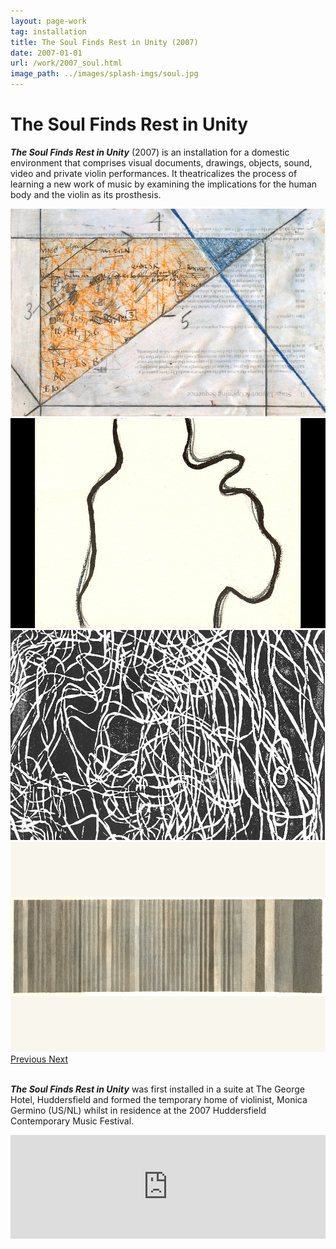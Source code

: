 ```yaml
---
layout: page-work
tag: installation
title: The Soul Finds Rest in Unity (2007)
date: 2007-01-01
url: /work/2007_soul.html
image_path: ../images/splash-imgs/soul.jpg
---
```

# The Soul Finds Rest in Unity

_**The Soul Finds Rest in Unity**_ (2007) is an installation for a domestic environment that comprises visual documents, drawings, objects, sound, video and private violin performances. It theatricalizes the process of learning a new work of music by examining the implications for the human body and the violin as its prosthesis.

<div id="carouselExampleFade" class="carousel slide carousel-fade" data-ride="carousel">
  <div class="carousel-inner">
    <div class="carousel-item active">
      <img src="/images/soul/soul1.jpg" class="d-block w-80" alt="...">
    </div>
    <div class="carousel-item">
      <img src="/images/soul/soul2.jpg" class="d-block w-80" alt="...">
    </div>
    <div class="carousel-item">
      <img src="/images/soul/soul3.jpg" class="d-block w-80" alt="...">
    </div>
    <div class="carousel-item">
      <img src="/images/soul/soul4.jpg" class="d-block w-80" alt="...">
    </div>
  </div>
  <a class="carousel-control-prev" href="#carouselExampleFade" role="button" data-slide="prev">
    <span class="carousel-control-prev-icon" aria-hidden="true"></span>
    <span class="sr-only">Previous</span>
  </a>
  <a class="carousel-control-next" href="#carouselExampleFade" role="button" data-slide="next">
    <span class="carousel-control-next-icon" aria-hidden="true"></span>
    <span class="sr-only">Next</span>
  </a>
</div>
<br>

_**The Soul Finds Rest in Unity**_ was first installed in a suite at The George Hotel, Huddersfield and formed the temporary home of violinist, Monica Germino (US/NL) whilst in residence at the 2007 Huddersfield Contemporary Music Festival.

<iframe width="100%" height="166" scrolling="no" frameborder="no" allow="autoplay" src="https://w.soundcloud.com/player/?url=https%3A//api.soundcloud.com/tracks/248190792&color=%23ff5500&auto_play=false&hide_related=false&show_comments=true&show_user=true&show_reposts=false&show_teaser=true"></iframe>
